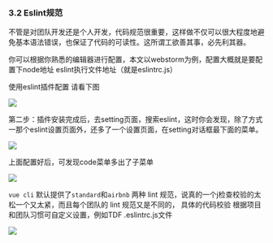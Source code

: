 ### 3.2 Eslint规范

不管是对团队开发还是个人开发，代码规范很重要，这样做不仅可以很大程度地避免基本语法错误，也保证了代码的可读性。这所谓工欲善其事，必先利其器。

你可以根据你熟悉的编辑器进行配置，本文以webstorm为例，配置大概就是要配置下node地址 eslint执行文件地址（就是eslintrc.js）

使用eslint插件配置 请看下图

![](./image/3.2.png)

第二步：插件安装完成后，去setting页面，搜索eslint，这时你会发现，除了方式一那个eslint设置页面外，还多了一个设置页面，在setting对话框最下面的菜单。

![](./image/3.3.png)

上面配置好后，可发现code菜单多出了子菜单

![](./image/3.4.png)

`vue cli` 默认提供了`standard`和`airbnb` 两种 lint 规范，说真的一个j检查校验的太松一个又太紧，而且每个团队的 lint 规范又是不同的， 具体的代码校验 根据项目 和团队习惯可自定义设置，例如TDF  .eslintrc.js文件

![](./image/3.5.png)
